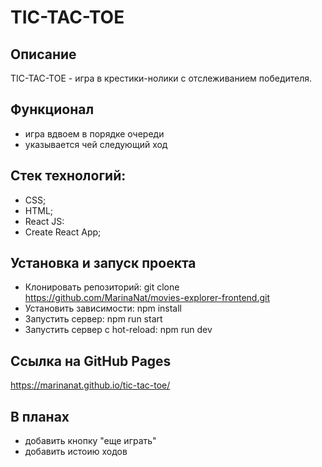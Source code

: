 # TIC-TAC-TOE

## Описание
TIC-TAC-TOE - игра в крестики-нолики с отслеживанием победителя.

## Функционал
* игра вдвоем в порядке очереди
* указывается чей следующий ход

## Стек технологий:
* CSS;
* HTML;
* React JS:
* Create React App;

## Установка и запуск проекта
- Клонировать репозиторий:
git clone https://github.com/MarinaNat/movies-explorer-frontend.git
- Установить зависимости:
npm install
- Запустить сервер:
npm run start
- Запустить сервер с hot-reload:
npm run dev

## Ссылка на GitHub Pages

https://marinanat.github.io/tic-tac-toe/

## В планах

* добавить кнопку "еще играть"
* добавить истоию ходов
